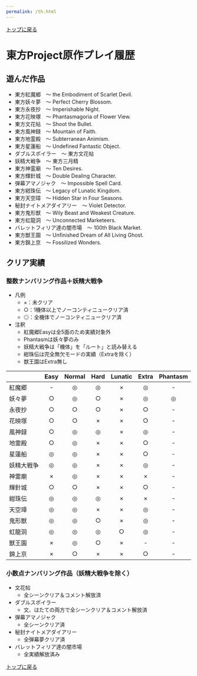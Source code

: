 ```yaml
---
permalink: /th.html
---
```


[トップに戻る](/)

# 東方Project原作プレイ履歴

## 遊んだ作品
- 東方紅魔郷　～ the Embodiment of Scarlet Devil.
- 東方妖々夢　～ Perfect Cherry Blossom.
- 東方永夜抄　～ Imperishable Night.
- 東方花映塚　～ Phantasmagoria of Flower View.
- 東方文花帖　～ Shoot the Bullet.
- 東方風神録　～ Mountain of Faith.
- 東方地霊殿　～ Subterranean Animism.
- 東方星蓮船　～ Undefined Fantastic Object.
- ダブルスポイラー　～ 東方文花帖
- 妖精大戦争　～ 東方三月精
- 東方神霊廟　～ Ten Desires.
- 東方輝針城　～ Double Dealing Character.
- 弾幕アマノジャク　～ Impossible Spell Card.
- 東方紺珠伝　～ Legacy of Lunatic Kingdom.
- 東方天空璋　～ Hidden Star in Four Seasons.
- 秘封ナイトメアダイアリー　～ Violet Detector.
- 東方鬼形獣　～ Wily Beast and Weakest Creature.
- 東方虹龍洞　～ Unconnected Marketeers.
- バレットフィリア達の闇市場　～ 100th Black Market.
- 東方獣王園　～ Unfinished Dream of All Living Ghost.
- 東方錦上京　～ Fossilized Wonders.

## クリア実績

### 整数ナンバリング作品＋妖精大戦争
- 凡例
    - ×：未クリア
    - ○：1機体以上でノーコンティニュークリア済
    - ◎：全機体でノーコンティニュークリア済
- 注釈
    - 紅魔郷Easyは全5面のため実績対象外
    - Phantasmは妖々夢のみ
    - 妖精大戦争は「機体」を「ルート」と読み替える
    - 紺珠伝は完全無欠モードの実績（Extraを除く）
    - 獣王園はExtra無し

| | Easy | Normal | Hard | Lunatic | Extra | Phantasm |
| ---- | :--: | :--: | :--: | :--: | :--: | :--: |
| 紅魔郷 | - | ◎ | ◎ | × | ◎ | - |
| 妖々夢 | ○ | ◎ | ○ | × | ◎ | ◎ |
| 永夜抄 | ○ | ○ | ○ | × | ○ | - |
| 花映塚 | ○ | ○ | × | × | ○ | - |
| 風神録 | ○ | ◎ | ◎ | × | ◎ | - |
| 地霊殿 | ○ | ◎ | × | × | ○ | - |
| 星蓮船 | ◎ | ◎ | × | × | ○ | - |
| 妖精大戦争 | ◎ | ◎ | × | × | ◎ | - |
| 神霊廟 | × | ◎ | × | × | × | - |
| 輝針城 | ○ | ○ | × | × | ○ | - |
| 紺珠伝 | ◎ | ◎ | ◎ | × | × | - |
| 天空璋 | ◎ | ◎ | × | × | ◎ | - |
| 鬼形獣 | ◎ | ◎ | ○ | × | ◎ | - |
| 虹龍洞 | ◎ | ◎ | ◎ | ○ | ◎ | - |
| 獣王園 | × | ◎ | ○ | × | - | - |
| 錦上京 | × | ○ | × | × | ○ | - |

### 小数点ナンバリング作品（妖精大戦争を除く）
- 文花帖
    - 全シーンクリア＆コメント解放済
- ダブルスポイラー
    - 文、はたての両方で全シーンクリア＆コメント解放済
- 弾幕アマノジャク
    - 全シーンクリア済
- 秘封ナイトメアダイアリー
    - 全弾幕夢クリア済
- バレットフィリア達の闇市場
    - 全実績解放済み

[トップに戻る](/)
